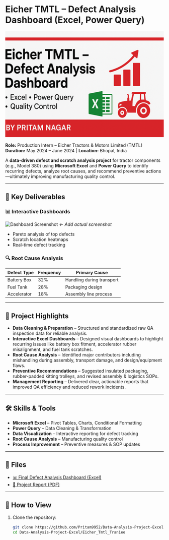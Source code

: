 # Eicher TMTL – Defect Analysis Dashboard (Excel, Power Query)

![Eicher TMTL Project](./images/thumbanil_eicher.png)

**Role:** Production Intern – Eicher Tractors & Motors Limited (TMTL)  
**Duration:** May 2024 – June 2024 | **Location:** Bhopal, India  

A **data-driven defect and scratch analysis project** for tractor components (e.g., Model 380) using **Microsoft Excel** and **Power Query** to identify recurring defects, analyze root causes, and recommend preventive actions—ultimately improving manufacturing quality control.

---

## 🚀 Key Deliverables

### 📊 Interactive Dashboards
![Dashboard Screenshot](./images/dashboard_preview.jpg) *← Add actual screenshot*
- Pareto analysis of top defects
- Scratch location heatmaps
- Real-time defect tracking

### 🔍 Root Cause Analysis
| Defect Type | Frequency | Primary Cause |
|-------------|-----------|---------------|
| Battery Box | 32% | Handling during transport |
| Fuel Tank | 28% | Packaging design |
| Accelerator | 18% | Assembly line process |

---


## 🚀 Project Highlights

- **Data Cleaning & Preparation** – Structured and standardized raw QA inspection data for reliable analysis.  
- **Interactive Excel Dashboards** – Designed visual dashboards to highlight recurring issues like battery box fitment, accelerator rubber misalignment, and fuel tank scratches.  
- **Root Cause Analysis** – Identified major contributors including mishandling during assembly, transport damage, and design/equipment flaws.  
- **Preventive Recommendations** – Suggested insulated packaging, rubber-padded kitting trolleys, and revised assembly & logistics SOPs.  
- **Management Reporting** – Delivered clear, actionable reports that improved QA efficiency and reduced rework incidents.

---

## 🛠 Skills & Tools
- **Microsoft Excel** – Pivot Tables, Charts, Conditional Formatting  
- **Power Query** – Data Cleaning & Transformation  
- **Data Visualization** – Interactive reporting for defect tracking  
- **Root Cause Analysis** – Manufacturing quality control  
- **Process Improvement** – Preventive measures & SOP updates  

---

## 📂 Files
- [📊 Final Defect Analysis Dashboard (Excel)](Final_Defect_Analysis_Project.xlsx)  
- [📄 Project Report (PDF)](Defects%20and%20Scratch%20(1).pdf)  

---

## 📌 How to View
1. Clone the repository:
   ```bash
   git clone https://github.com/Pritam9952/Data-Analysis-Project-Excel.git
   cd Data-Analysis-Project-Excel/Eicher_Tmtl_Traniee
